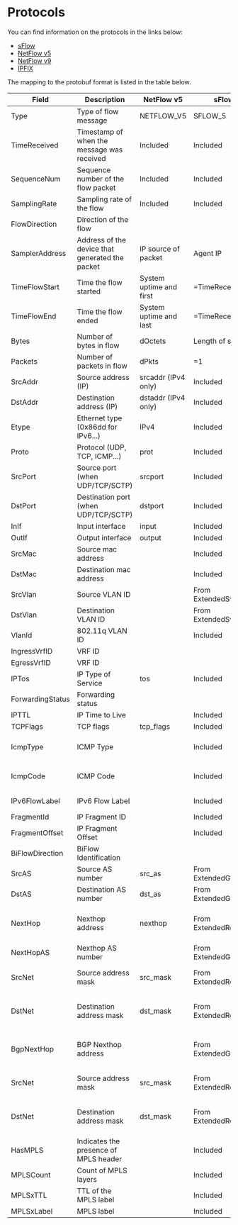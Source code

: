 # Protocols

You can find information on the protocols in the links below:
* [sFlow](https://sflow.org/developers/specifications.php)
* [NetFlow v5](https://www.cisco.com/c/en/us/td/docs/net_mgmt/netflow_collection_engine/3-6/user/guide/format.html)
* [NetFlow v9](https://www.cisco.com/en/US/technologies/tk648/tk362/technologies_white_paper09186a00800a3db9.html)
* [IPFIX](https://www.iana.org/assignments/ipfix/ipfix.xhtml)

The mapping to the protobuf format is listed in the table below.

| Field | Description | NetFlow v5 | sFlow | NetFlow v9 | IPFIX |
| - | - | - | - | - | - |
|Type|Type of flow message|NETFLOW_V5|SFLOW_5|NETFLOW_V9|IPFIX|
|TimeReceived|Timestamp of when the message was received|Included|Included|Included|Included|
|SequenceNum|Sequence number of the flow packet|Included|Included|Included|Included|
|SamplingRate|Sampling rate of the flow|Included|Included|Included|Included|
|FlowDirection|Direction of the flow| | |DIRECTION (61)|flowDirection (61)|
|SamplerAddress|Address of the device that generated the packet|IP source of packet|Agent IP|IP source of packet|IP source of packet|
|TimeFlowStart|Time the flow started|System uptime and first|=TimeReceived|System uptime and FIRST_SWITCHED (22)|flowStartXXX (150, 152, 154, 156)|
|TimeFlowEnd|Time the flow ended|System uptime and last|=TimeReceived|System uptime and LAST_SWITCHED (23)|flowEndXXX (151, 153, 155, 157)|
|Bytes|Number of bytes in flow|dOctets|Length of sample|IN_BYTES (1) OUT_BYTES (23)|octetDeltaCount (1) postOctetDeltaCount (23)|
|Packets|Number of packets in flow|dPkts|=1|IN_PKTS (2) OUT_PKTS (24)|packetDeltaCount (1) postPacketDeltaCount (24)|
|SrcAddr|Source address (IP)|srcaddr (IPv4 only)|Included|Included|IPV4_SRC_ADDR (8) IPV6_SRC_ADDR (27)|sourceIPv4Address/sourceIPv6Address (8/27)|
|DstAddr|Destination address (IP)|dstaddr (IPv4 only)|Included|Included|IPV4_DST_ADDR (12) IPV6_DST_ADDR (28)|destinationIPv4Address (12)destinationIPv6Address (28)|
|Etype|Ethernet type (0x86dd for IPv6...)|IPv4|Included|Included|Included|
|Proto|Protocol (UDP, TCP, ICMP...)|prot|Included|PROTOCOL (4)|protocolIdentifier (4)|
|SrcPort|Source port (when UDP/TCP/SCTP)|srcport|Included|L4_DST_PORT (11)|destinationTransportPort (11)|
|DstPort|Destination port (when UDP/TCP/SCTP)|dstport|Included|L4_SRC_PORT (7)|sourceTransportPort (7)|
|InIf|Input interface|input|Included|INPUT_SNMP (10)|ingressInterface (10)|
|OutIf|Output interface|output|Included|OUTPUT_SNMP (14)|egressInterface (14)|
|SrcMac|Source mac address| |Included|IN_SRC_MAC (56)|sourceMacAddress (56)|
|DstMac|Destination mac address| |Included|OUT_DST_MAC (57)|postDestinationMacAddress (57)|
|SrcVlan|Source VLAN ID| |From ExtendedSwitch|SRC_VLAN (59)|vlanId (58)|
|DstVlan|Destination VLAN ID| |From ExtendedSwitch|DST_VLAN (59)|postVlanId (59)|
|VlanId|802.11q VLAN ID| |Included|SRC_VLAN (59)|postVlanId (59)|
|IngressVrfID|VRF ID| | | |ingressVRFID (234)| 
|EgressVrfID|VRF ID| | | |egressVRFID (235)|
|IPTos|IP Type of Service|tos|Included|SRC_TOS (5)|ipClassOfService (5)|
|ForwardingStatus|Forwarding status| | |FORWARDING_STATUS (89)|forwardingStatus (89)|
|IPTTL|IP Time to Live| |Included|IPTTL (52)|minimumTTL (52|
|TCPFlags|TCP flags|tcp_flags|Included|TCP_FLAGS (6)|tcpControlBits (6)|
|IcmpType|ICMP Type| |Included|ICMP_TYPE (32)|icmpTypeXXX (176, 178) icmpTypeCodeXXX (32, 139)|
|IcmpCode|ICMP Code| |Included|ICMP_TYPE (32)|icmpCodeXXX (177, 179) icmpTypeCodeXXX (32, 139)|
|IPv6FlowLabel|IPv6 Flow Label| |Included|IPV6_FLOW_LABEL (31)|flowLabelIPv6 (31)|
|FragmentId|IP Fragment ID| |Included|IPV4_IDENT (54)|fragmentIdentification (54)|
|FragmentOffset|IP Fragment Offset| |Included|FRAGMENT_OFFSET (88)|fragmentOffset (88) and fragmentFlags (197)|
|BiFlowDirection|BiFlow Identification| | | |biflowDirection (239)|
|SrcAS|Source AS number|src_as|From ExtendedGateway|SRC_AS (16)|bgpSourceAsNumber (16)|
|DstAS|Destination AS number|dst_as|From ExtendedGateway|DST_AS (17)|bgpDestinationAsNumber (17)|
|NextHop|Nexthop address|nexthop|From ExtendedRouter|IPV4_NEXT_HOP (15) IPV6_NEXT_HOP (62)|ipNextHopIPv4Address (15) ipNextHopIPv6Address (62)|
|NextHopAS|Nexthop AS number| |From ExtendedGateway| | |
|SrcNet|Source address mask|src_mask|From ExtendedRouter|SRC_MASK (9) IPV6_SRC_MASK (29)|sourceIPv4PrefixLength (9) sourceIPv6PrefixLength (29)|
|DstNet|Destination address mask|dst_mask|From ExtendedRouter|DST_MASK (13) IPV6_DST_MASK (30)|destinationIPv4PrefixLength (13) destinationIPv6PrefixLength (30)|
|BgpNextHop|BGP Nexthop address| |From ExtendedGateway|BGP_IPV4_NEXT_HOP (18) BGP_IPV6_NEXT_HOP (63)|bgpNextHopIPv4Address (18) bgpNextHopIPv6Address (63)|
|SrcNet|Source address mask|src_mask|From ExtendedRouter|SRC_MASK (9) IPV6_SRC_MASK (29)|sourceIPv4PrefixLength (9) sourceIPv6PrefixLength (29)|
|DstNet|Destination address mask|dst_mask|From ExtendedRouter|DST_MASK (13) IPV6_DST_MASK (30)|destinationIPv4PrefixLength (13) destinationIPv6PrefixLength (30)|
|HasMPLS|Indicates the presence of MPLS header||Included|||
|MPLSCount|Count of MPLS layers||Included|||
|MPLSxTTL|TTL of the MPLS label||Included|||
|MPLSxLabel|MPLS label||Included|||


